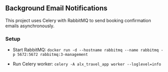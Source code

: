 ## Background Email Notifications

This project uses Celery with RabbitMQ to send booking confirmation emails asynchronously.

### Setup

- Start RabbitMQ:
  `docker run -d --hostname rabbitmq --name rabbitmq -p 5672:5672 rabbitmq:3-management`

- Run Celery worker:
  `celery -A alx_travel_app worker --loglevel=info`
